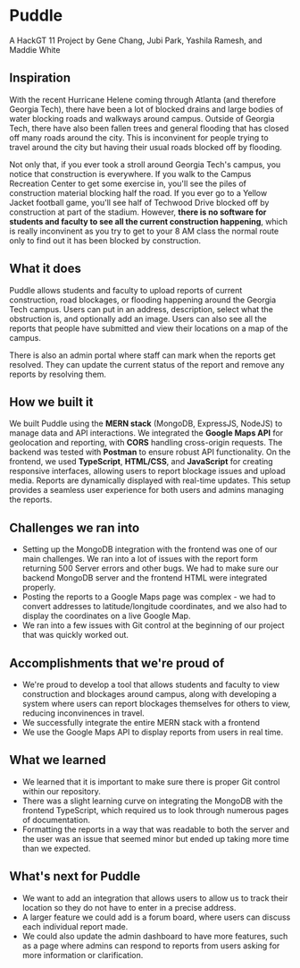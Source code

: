 # Puddle
A HackGT 11 Project by Gene Chang, Jubi Park, Yashila Ramesh, and Maddie White
## Inspiration
With the recent Hurricane Helene coming through Atlanta (and therefore Georgia Tech), there have been a lot of blocked drains and large bodies of water blocking roads and walkways around campus. Outside of Georgia Tech, there have also been fallen trees and general flooding that has closed off many roads around the city. This is inconvinent for people trying to travel around the city but having their usual roads blocked off by flooding.

Not only that, if you ever took a stroll around Georgia Tech's campus, you notice that construction is everywhere. If you walk to the Campus Recreation Center to get some exercise in, you'll see the piles of construction material blocking half the road. If you ever go to a Yellow Jacket football game, you'll see half of Techwood Drive blocked off by construction at part of the stadium. However, **there is no software for students and faculty to see all the current construction happening**, which is really inconvinent as you try to get to your 8 AM class the normal route only to find out it has been blocked by construction.
## What it does
Puddle allows students and faculty to upload reports of current construction, road blockages, or flooding happening around the Georgia Tech campus. Users can put in an address, description, select what the obstruction is, and optionally add an image. Users can also see all the reports that people have submitted and view their locations on a map of the campus.

There is also an admin portal where staff can mark when the reports get resolved. They can update the current status of the report and remove any reports by resolving them.
## How we built it
We built Puddle using the **MERN stack** (MongoDB, ExpressJS, NodeJS) to manage data and API interactions. We integrated the **Google Maps API** for geolocation and reporting, with **CORS** handling cross-origin requests. The backend was tested with **Postman** to ensure robust API functionality. On the frontend, we used **TypeScript**, **HTML/CSS**, and **JavaScript** for creating responsive interfaces, allowing users to report blockage issues and upload media. Reports are dynamically displayed with real-time updates. This setup provides a seamless user experience for both users and admins managing the reports.
## Challenges we ran into
- Setting up the MongoDB integration with the frontend was one of our main challenges. We ran into a lot of issues with the report form returning 500 Server errors and other bugs. We had to make sure our backend MongoDB server and the frontend HTML were integrated properly.
- Posting the reports to a Google Maps page was complex - we had to convert addresses to latitude/longitude coordinates, and we also had to display the coordinates on a live Google Map.
- We ran into a few issues with Git control at the beginning of our project that was quickly worked out.
## Accomplishments that we're proud of
- We're proud to develop a tool that allows students and faculty to view construction and blockages around campus, along with developing a system where users can report blockages themselves for others to view, reducing inconvinences in travel.
- We successfully integrate the entire MERN stack with a frontend
- We use the Google Maps API to display reports from users in real time.
## What we learned
- We learned that it is important to make sure there is proper Git control within our repository.
- There was a slight learning curve on integrating the MongoDB with the frontend TypeScript, which required us to look through numerous pages of documentation.
- Formatting the reports in a way that was readable to both the server and the user was an issue that seemed minor but ended up taking more time than we expected.
## What's next for Puddle
- We want to add an integration that allows users to allow us to track their location so they do not have to enter in a precise address.
- A larger feature we could add is a forum board, where users can discuss each individual report made.
- We could also update the admin dashboard to have more features, such as a page where admins can respond to reports from users asking for more information or clarification.
